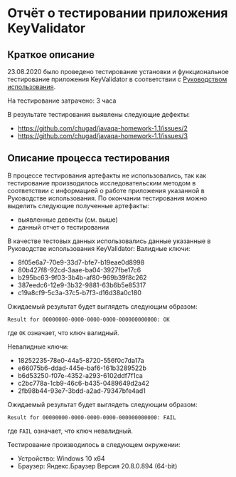 # Отчёт о тестировании приложения KeyValidator

## Краткое описание

23.08.2020 было проведено тестирование установки и функциональное тестирование приложения KeyValidator в соответствии с [Руководством использования](https://github.com/netology-code/javaqa-homeworks/blob/master/intro/user-manual.md).

На тестирование затрачено: 3 часа

В результате тестирования выявлены следующие дефекты:
* https://github.com/chugad/javaqa-homework-1.1/issues/2
* https://github.com/chugad/javaqa-homework-1.1/issues/3

## Описание процесса тестирования

В процессе тестирования артефакты не использовались, так как тестирование производилось исследовательским методом в соответствии с информацией о работе приложения указанной в Руководстве использования. По окончании тестирования можно выделить следующие полученные артефакты:
* выявленные девекты (см. выше)
* данный отчет о тестировании

В качестве тестовых данных использовались данные указанные в Руководстве использования KeyValidator:
Валидные ключи:
* 8f05e6a7-70e9-33d7-bfe7-b19eae0d8998
* 80b427f8-92cd-3aae-ba04-3927fbe17c6
* b295bc63-9f03-3b4b-af80-969b39f8c262
* 387eedc6-12e9-3b32-9881-63b6b5e85317
* c19a8cf9-5c3a-37c5-b7f3-d16d38a0c180

Ожидаемый результат будет выглядеть следующим образом:
```shell script
Result for 00000000-0000-0000-0000-000000000000: OK
```
где `OK` означает, что ключ валидный.

Невалидные ключи:
* 18252235-78e0-44a5-8720-556f0c7da17a
* e66075b6-ddad-445e-baf6-161b3289522b
* b6d53250-f07e-4352-a293-6102ddf7f1ca
* c2bc778a-1cb9-46c6-b435-0489649d2a42
* 2fb98b44-93e7-3bdd-a2ad-79347bfe4ad1

Ожидаемый результат будет выглядеть следующим образом:
```shell script
Result for 00000000-0000-0000-0000-000000000000: FAIL
```
где `FAIL` означает, что ключ невалидный.

Тестирование производилось в следующем окружении:
* Устройство: Windows 10 x64
* Браузер: Яндекс.Браузер Версия 20.8.0.894 (64-bit)
